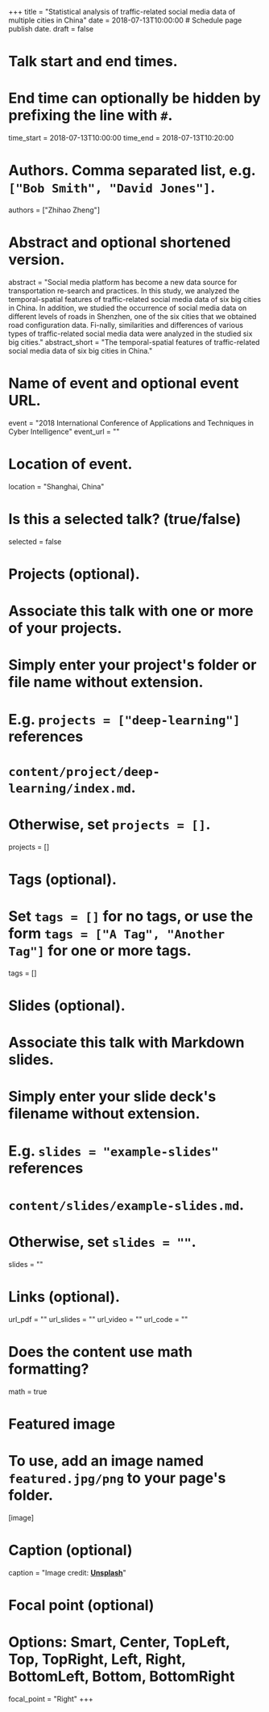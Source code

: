 +++
title = "Statistical analysis of traffic-related social media data of multiple cities in China"
date = 2018-07-13T10:00:00  # Schedule page publish date.
draft = false

# Talk start and end times.
#   End time can optionally be hidden by prefixing the line with `#`.
time_start = 2018-07-13T10:00:00
time_end = 2018-07-13T10:20:00

# Authors. Comma separated list, e.g. `["Bob Smith", "David Jones"]`.
authors = ["Zhihao Zheng"]

# Abstract and optional shortened version.
abstract = "Social media platform has become a new data source for transportation re-search and practices. In this study, we analyzed the temporal-spatial features of traffic-related social media data of six big cities in China. In addition, we studied the occurrence of social media data on different levels of roads in Shenzhen, one of the six cities that we obtained road configuration data. Fi-nally, similarities and differences of various types of traffic-related social media data were analyzed in the studied six big cities."
abstract_short = "The temporal-spatial features of traffic-related social media data of six big cities in China."

# Name of event and optional event URL.
event = "2018 International Conference of Applications and Techniques in Cyber Intelligence"
event_url = ""

# Location of event.
location = "Shanghai, China"

# Is this a selected talk? (true/false)
selected = false

# Projects (optional).
#   Associate this talk with one or more of your projects.
#   Simply enter your project's folder or file name without extension.
#   E.g. `projects = ["deep-learning"]` references 
#   `content/project/deep-learning/index.md`.
#   Otherwise, set `projects = []`.
projects = []

# Tags (optional).
#   Set `tags = []` for no tags, or use the form `tags = ["A Tag", "Another Tag"]` for one or more tags.
tags = []

# Slides (optional).
#   Associate this talk with Markdown slides.
#   Simply enter your slide deck's filename without extension.
#   E.g. `slides = "example-slides"` references 
#   `content/slides/example-slides.md`.
#   Otherwise, set `slides = ""`.
slides = ""

# Links (optional).
url_pdf = ""
url_slides = ""
url_video = ""
url_code = ""

# Does the content use math formatting?
math = true

# Featured image
# To use, add an image named `featured.jpg/png` to your page's folder. 
[image]
  # Caption (optional)
  caption = "Image credit: [**Unsplash**](https://unsplash.com/photos/bzdhc5b3Bxs)"

  # Focal point (optional)
  # Options: Smart, Center, TopLeft, Top, TopRight, Left, Right, BottomLeft, Bottom, BottomRight
  focal_point = "Right"
+++

<!-- {{% alert note %}}
Click on the **Slides** button above to view the built-in slides feature.
{{% /alert %}}

Slides can be added in a few ways:

- **Create** slides using Academic's *Slides* feature and link using `url_slides` parameter in the front matter of the talk file
- **Upload** an existing slide deck to `static/` and link using `url_slides` parameter in the front matter of the talk file
- **Embed** your slides (e.g. Google Slides) or presentation video on this page using [shortcodes](https://sourcethemes.com/academic/docs/writing-markdown-latex/).

Further talk details can easily be added to this page using *Markdown* and $\rm \LaTeX$ math code. -->
